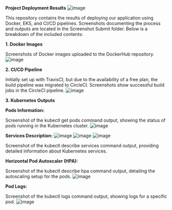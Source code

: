 **Project Deployment Results**
![image](https://github.com/user-attachments/assets/09257449-f74d-4865-a28e-41d57afdde59)

This repository contains the results of deploying our application using Docker, EKS, and CI/CD pipelines. Screenshots documenting the process and outputs are located in the Screenshot Submit folder. Below is a breakdown of the included contents:

**1. Docker Images**

Screenshots of Docker images uploaded to the DockerHub repository.
![image](https://github.com/user-attachments/assets/a8eaddc7-6226-424c-b6c3-25cf3d5dcd48)

**2. CI/CD Pipeline**

Initially set up with TravisCI, but due to the availability of a free plan, the build pipeline was migrated to CircleCI.
Screenshots show successful build jobs in the CircleCI pipeline.
![image](https://github.com/user-attachments/assets/67297533-b833-4e06-9ffb-b3ab70ff8c90)

**3. Kubernetes Outputs**

**Pods Information:**

Screenshot of the kubectl get pods command output, showing the status of pods running in the Kubernetes cluster.
![image](https://github.com/user-attachments/assets/d6b3526d-161b-44ef-a85f-7302ddd843d7)


**Services Description:**
![image](https://github.com/user-attachments/assets/1ebfade2-f98a-4a57-8307-48a11479e51a)
![image](https://github.com/user-attachments/assets/719297e2-3f2b-4f0a-99bc-b99d81bb4081)
![image](https://github.com/user-attachments/assets/e2ece1b0-e628-4d96-9702-c06ee07ae31c)


Screenshot of the kubectl describe services command output, providing detailed information about Kubernetes services.


**Horizontal Pod Autoscaler (HPA):**

Screenshot of the kubectl describe hpa command output, detailing the autoscaling setup for the pods.
![image](https://github.com/user-attachments/assets/ab5ab1e5-0090-4e88-8aa6-8944e59e9b2b)


**Pod Logs:**

Screenshot of the kubectl logs <pod-name> command output, showing logs for a specific pod.
![image](https://github.com/user-attachments/assets/e055c61f-0b28-4dc8-b8b8-cf735d7a4d56)


